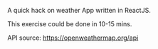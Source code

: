 A quick hack on weather App written in ReactJS.

This exercise could be done in 10-15 mins.

API source:
https://openweathermap.org/api
